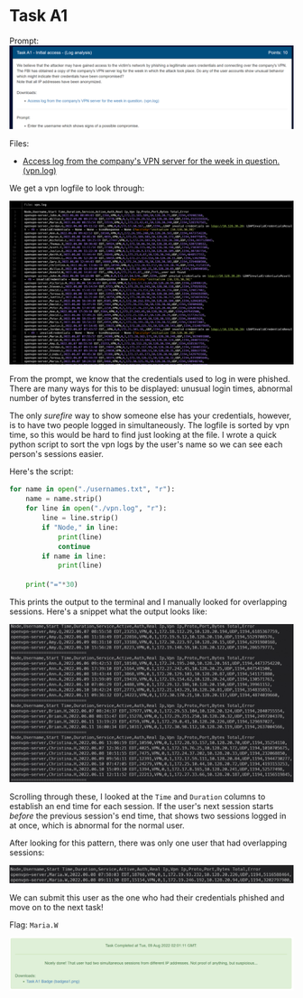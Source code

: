 # Task A1

Prompt:
![](../img/prompts/task_a1.png)

Files:

- [Access log from the company's VPN server for the week in question. (vpn.log)](../orig_files/a1/vpn.log)

We get a vpn logfile to look through:

![](../img/a1/vpn_log.png)

From the prompt, we know that the credentials used to log in were phished. There are many ways for this to be displayed: unusual login times, abnormal number of bytes transferred in the session, etc

The only *surefire* way to show someone else has your credentials, however, is to have two people logged in simultaneously. The logfile is sorted by vpn time, so this would be hard to find just looking at the file. I wrote a quick python script to sort the vpn logs by the user's name so we can see each person's sessions easier.

Here's the script:
```py
for name in open("./usernames.txt", "r"):
    name = name.strip()
    for line in open("./vpn.log", "r"):
        line = line.strip()
        if "Node," in line:
            print(line)
            continue
        if name in line:
            print(line)
            
    print("="*30)
```
This prints the output to the terminal and I manually looked for overlapping sessions. Here's a snippet what the output looks like:

![](../img/a1/parse_output.png)

Scrolling through these, I looked at the `Time` and `Duration` columns to establish an end time for each session. If the user's next session starts *before* the previous session's end time, that shows two sessions logged in at once, which is abnormal for the normal user.

After looking for this pattern, there was only one user that had overlapping sessions:

![](../img/a1/sus_output.png)

We can submit this user as the one who had their credentials phished and move on to the next task!

Flag: `Maria.W`

![](../img/submissions/task_a1_solve.png)
<!-- ![](../badges/badgea1.png) -->